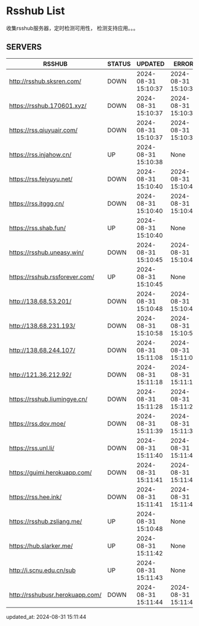 # Rsshub List

收集rsshub服务器，定时检测可用性， 检测支持应用。。。


## SERVERS

|  RSSHUB   | STATUS  | UPDATED  | ERROR  | TWITTER |  
|  ----  | ----  | ----  | ----  | ---- |  
| http://rsshub.sksren.com/ | DOWN | 2024-08-31 15:10:37 | 2024-08-31 15:10:37 |  
| https://rsshub.170601.xyz/ | DOWN | 2024-08-31 15:10:37 | 2024-08-31 15:10:37 |  
| https://rss.qiuyuair.com/ | DOWN | 2024-08-31 15:10:37 | 2024-08-31 15:10:37 |  
| https://rss.injahow.cn/ | UP | 2024-08-31 15:10:38 | None ||  
| https://rss.feiyuyu.net/ | DOWN | 2024-08-31 15:10:40 | 2024-08-31 15:10:40 |  
| https://rss.itggg.cn/ | DOWN | 2024-08-31 15:10:40 | 2024-08-31 15:10:40 |  
| https://rss.shab.fun/ | UP | 2024-08-31 15:10:40 | None ||  
| https://rsshub.uneasy.win/ | DOWN | 2024-08-31 15:10:45 | 2024-08-31 15:10:45 |  
| https://rsshub.rssforever.com/ | UP | 2024-08-31 15:10:45 | None ||  
| http://138.68.53.201/ | DOWN | 2024-08-31 15:10:48 | 2024-08-31 15:10:48 |  
| http://138.68.231.193/ | DOWN | 2024-08-31 15:10:58 | 2024-08-31 15:10:58 |  
| http://138.68.244.107/ | DOWN | 2024-08-31 15:11:08 | 2024-08-31 15:11:08 |  
| http://121.36.212.92/ | DOWN | 2024-08-31 15:11:18 | 2024-08-31 15:11:18 |  
| https://rsshub.liumingye.cn/ | DOWN | 2024-08-31 15:11:28 | 2024-08-31 15:11:28 |  
| https://rss.dov.moe/ | DOWN | 2024-08-31 15:11:39 | 2024-08-31 15:11:39 |  
| https://rss.unl.li/ | DOWN | 2024-08-31 15:11:40 | 2024-08-31 15:11:40 |  
| https://guimi.herokuapp.com/ | DOWN | 2024-08-31 15:11:41 | 2024-08-31 15:11:41 |  
| https://rss.hee.ink/ | DOWN | 2024-08-31 15:11:41 | 2024-08-31 15:11:41 |  
| https://rsshub.zsliang.me/ | UP | 2024-08-31 15:10:48 | None |OK|  
| https://hub.slarker.me/ | UP | 2024-08-31 15:11:42 | None ||  
| http://i.scnu.edu.cn/sub | UP | 2024-08-31 15:11:43 | None ||  
| http://rsshubusr.herokuapp.com/ | DOWN | 2024-08-31 15:11:44 | 2024-08-31 15:11:44 |  
  

updated_at: 2024-08-31 15:11:44  
